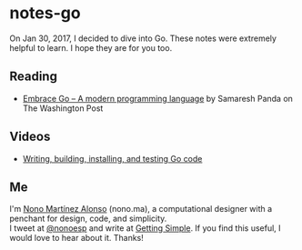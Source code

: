 # notes-go

On Jan 30, 2017, I decided to dive into Go. These notes were extremely helpful to learn. I hope they are for you too.

## Reading

* [Embrace Go – A modern programming language](https://developer.washingtonpost.com/pb/blog/post/2016/04/06/embrace-go/) by Samaresh Panda on The Washington Post

## Videos

* [Writing, building, installing, and testing Go code](https://www.youtube.com/watch?v=XCsL89YtqCs)

## Me

I'm [Nono Martínez Alonso](http://nono.ma) (nono.ma), a computational designer with a penchant for design, code, and simplicity.  
I tweet at [@nonoesp](http://www.twitter.com/nonoesp) and write at [Getting Simple](http://gettingsimple.com/). If you find this useful, I would love to hear about it. Thanks!
